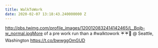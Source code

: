 ```yaml
---
title: WalkToWork
date: 2020-02-07 13:18:43.240000000 Z
---
```


 http://pbs.twimg.com/profile_images/1200120832414142465/L_Bojb-w_normal.jpgMore of a pre work run than a #walktowork ☔☔🏃 @ Seattle, Washington https://t.co/bwwggOmGUD